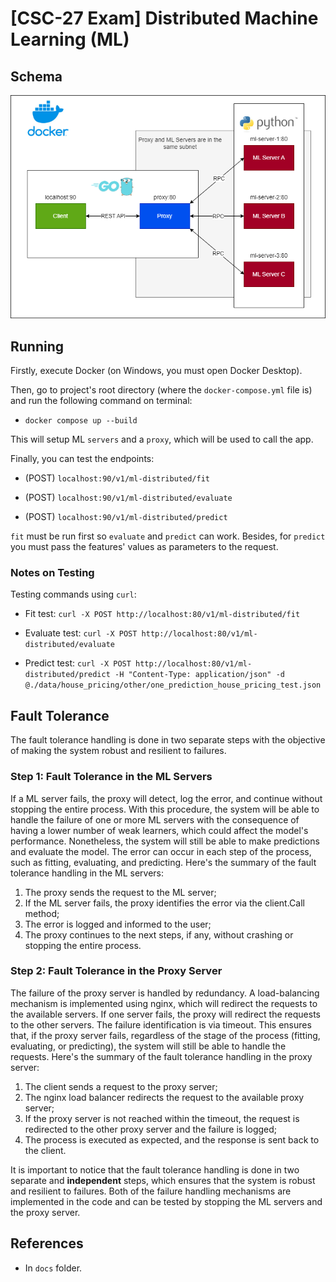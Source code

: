 # [CSC-27 Exam] Distributed Machine Learning (ML)

## Schema

<p align="center">
    <img width="600" src="./docs/schema.png" alt="schema">
<p>

## Running

Firstly, execute Docker (on Windows, you must open Docker Desktop).

Then, go to project's root directory (where the `docker-compose.yml` file is) and run the following command on terminal:

- `docker compose up --build`

This will setup ML `servers` and a `proxy`, which will be used to call the app.

Finally, you can test the endpoints:

- (POST) `localhost:90/v1/ml-distributed/fit`

- (POST) `localhost:90/v1/ml-distributed/evaluate`

- (POST) `localhost:90/v1/ml-distributed/predict`

`fit` must be run first so `evaluate` and `predict` can work. Besides, for `predict` you must pass the features' values as parameters to the request.

### Notes on Testing

Testing commands using `curl`:

- Fit test: `curl -X POST http://localhost:80/v1/ml-distributed/fit`

- Evaluate test: `curl -X POST http://localhost:80/v1/ml-distributed/evaluate`

- Predict test: `curl -X POST http://localhost:80/v1/ml-distributed/predict -H "Content-Type: application/json" -d @./data/house_pricing/other/one_prediction_house_pricing_test.json`

## Fault Tolerance

The fault tolerance handling is done in two separate steps with the objective of making the system robust and resilient to failures.

### Step 1: Fault Tolerance in the ML Servers

If a ML server fails, the proxy will detect, log the error, and continue without stopping the entire process. With this procedure, the system will be able to handle the failure of one or more ML servers with the consequence of having a lower number of weak learners, which could affect the model's performance. Nonetheless, the system will still be able to make predictions and evaluate the model. The error can occur in each step of the process, such as fitting, evaluating, and predicting. Here's the summary of the fault tolerance handling in the ML servers:

1. The proxy sends the request to the ML server;
2. If the ML server fails, the proxy identifies the error via the client.Call method;
3. The error is logged and informed to the user;
4. The proxy continues to the next steps, if any, without crashing or stopping the entire process.

### Step 2: Fault Tolerance in the Proxy Server

The failure of the proxy server is handled by redundancy. A load-balancing mechanism is implemented using nginx, which will redirect the requests to the available servers. If one server fails, the proxy will redirect the requests to the other servers. The failure identification is via timeout. This ensures that, if the proxy server fails, regardless of the stage of the process (fitting, evaluating, or predicting), the system will still be able to handle the requests. Here's the summary of the fault tolerance handling in the proxy server:

1. The client sends a request to the proxy server;
2. The nginx load balancer redirects the request to the available proxy server;
3. If the proxy server is not reached within the timeout, the request is redirected to the other proxy server and the failure is logged;
4. The process is executed as expected, and the response is sent back to the client.

It is important to notice that the fault tolerance handling is done in two separate and **independent** steps, which ensures that the system is robust and resilient to failures. Both of the failure handling mechanisms are implemented in the code and can be tested by stopping the ML servers and the proxy server.

## References

- In `docs` folder.
